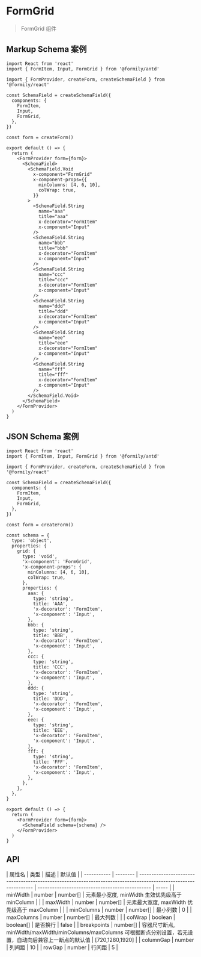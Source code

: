 # FormGrid

> FormGrid 组件

## Markup Schema 案例

```tsx
import React from 'react'
import { FormItem, Input, FormGrid } from '@formily/antd'

import { FormProvider, createForm, createSchemaField } from '@formily/react'

const SchemaField = createSchemaField({
  components: {
    FormItem,
    Input,
    FormGrid,
  },
})

const form = createForm()

export default () => {
  return (
    <FormProvider form={form}>
      <SchemaField>
        <SchemaField.Void
          x-component="FormGrid"
          x-component-props={{
            minColumns: [4, 6, 10],
            colWrap: true,
          }}
        >
          <SchemaField.String
            name="aaa"
            title="aaa"
            x-decorator="FormItem"
            x-component="Input"
          />
          <SchemaField.String
            name="bbb"
            title="bbb"
            x-decorator="FormItem"
            x-component="Input"
          />
          <SchemaField.String
            name="ccc"
            title="ccc"
            x-decorator="FormItem"
            x-component="Input"
          />
          <SchemaField.String
            name="ddd"
            title="ddd"
            x-decorator="FormItem"
            x-component="Input"
          />
          <SchemaField.String
            name="eee"
            title="eee"
            x-decorator="FormItem"
            x-component="Input"
          />
          <SchemaField.String
            name="fff"
            title="fff"
            x-decorator="FormItem"
            x-component="Input"
          />
        </SchemaField.Void>
      </SchemaField>
    </FormProvider>
  )
}
```

## JSON Schema 案例

```tsx
import React from 'react'
import { FormItem, Input, FormGrid } from '@formily/antd'

import { FormProvider, createForm, createSchemaField } from '@formily/react'

const SchemaField = createSchemaField({
  components: {
    FormItem,
    Input,
    FormGrid,
  },
})

const form = createForm()

const schema = {
  type: 'object',
  properties: {
    grid: {
      type: 'void',
      'x-component': 'FormGrid',
      'x-component-props': {
        minColumns: [4, 6, 10],
        colWrap: true,
      },
      properties: {
        aaa: {
          type: 'string',
          title: 'AAA',
          'x-decorator': 'FormItem',
          'x-component': 'Input',
        },
        bbb: {
          type: 'string',
          title: 'BBB',
          'x-decorator': 'FormItem',
          'x-component': 'Input',
        },
        ccc: {
          type: 'string',
          title: 'CCC',
          'x-decorator': 'FormItem',
          'x-component': 'Input',
        },
        ddd: {
          type: 'string',
          title: 'DDD',
          'x-decorator': 'FormItem',
          'x-component': 'Input',
        },
        eee: {
          type: 'string',
          title: 'EEE',
          'x-decorator': 'FormItem',
          'x-component': 'Input',
        },
        fff: {
          type: 'string',
          title: 'FFF',
          'x-decorator': 'FormItem',
          'x-component': 'Input',
        },
      },
    },
  },
}

export default () => {
  return (
    <FormProvider form={form}>
      <SchemaField schema={schema} />
    </FormProvider>
  )
}
```

## API

| 属性名      | 类型     | 描述                                                                                                             | 默认值                                          |
| ----------- | -------- | ---------------------------------------------------------------------------------------------------------------- | ----------------------------------------------- | ----- |
| minWidth    | number   | number[]                                                                                                         | 元素最小宽度, minWidth 生效优先级高于 minColumn |       |
| maxWidth    | number   | number[]                                                                                                         | 元素最大宽度, maxWidth 优先级高于 maxColumn     |       |
| minColumns  | number   | number[]                                                                                                         | 最小列数                                        | 0     |
| maxColumns  | number   | number[]                                                                                                         | 最大列数                                        |       |
| colWrap     | boolean  | boolean[]                                                                                                        | 是否换行                                        | false |
| breakpoints | number[] | 容器尺寸断点, minWidth/maxWidth/minColumns/maxColumns 可根据断点分别设置，若无设置，自动向后兼容上一断点的默认值 | [720,1280,1920]                                 |
| columnGap   | number   | 列间距                                                                                                           | 10                                              |
| rowGap      | number   | 行间距                                                                                                           | 5                                               |
